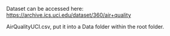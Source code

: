 Dataset can be accessed here: https://archive.ics.uci.edu/dataset/360/air+quality

AirQualityUCI.csv, put it into a Data folder within the root folder.